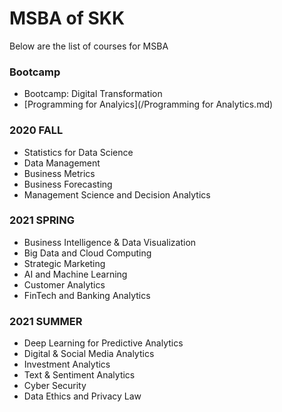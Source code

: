 # MSBA of SKK

Below are the list of courses for MSBA

### Bootcamp
- Bootcamp: Digital Transformation
- [Programming for Analyics](/Programming for Analytics.md)

### 2020 FALL
- Statistics for Data Science
- Data Management
- Business Metrics
- Business Forecasting
- Management Science and Decision Analytics

### 2021 SPRING
- Business Intelligence & Data Visualization
- Big Data and Cloud Computing
- Strategic Marketing
- AI and Machine Learning
- Customer Analytics
- FinTech and Banking Analytics

### 2021 SUMMER
- Deep Learning for Predictive Analytics
- Digital & Social Media Analytics
- Investment Analytics
- Text & Sentiment Analytics
- Cyber Security
- Data Ethics and Privacy Law

